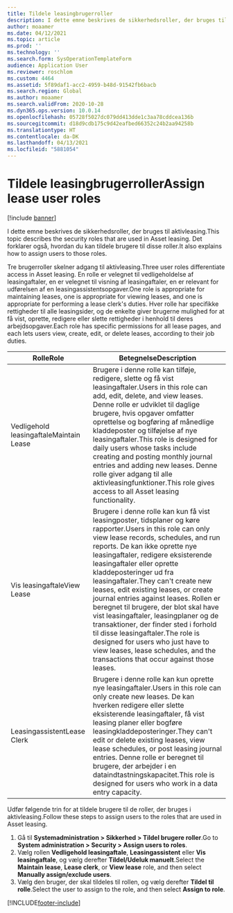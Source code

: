 ```yaml
---
title: Tildele leasingbrugerroller
description: I dette emne beskrives de sikkerhedsroller, der bruges til aktivleasing. Det forklarer også, hvordan du kan tildele brugere til disse roller.
author: moaamer
ms.date: 04/12/2021
ms.topic: article
ms.prod: ''
ms.technology: ''
ms.search.form: SysOperationTemplateForm
audience: Application User
ms.reviewer: roschlom
ms.custom: 4464
ms.assetid: 5f89daf1-acc2-4959-b48d-91542fb6bacb
ms.search.region: Global
ms.author: moaamer
ms.search.validFrom: 2020-10-28
ms.dyn365.ops.version: 10.0.14
ms.openlocfilehash: 05728f5027dc079dd413dde1c3aa78cddcea136b
ms.sourcegitcommit: d18d9cdb175c9d42eafbed66352c24b2aa94258b
ms.translationtype: HT
ms.contentlocale: da-DK
ms.lasthandoff: 04/13/2021
ms.locfileid: "5881054"
---
```

# <a name="assign-lease-user-roles"></a><span data-ttu-id="bc6f4-104">Tildele leasingbrugerroller</span><span class="sxs-lookup"><span data-stu-id="bc6f4-104">Assign lease user roles</span></span>

[!include [banner](../includes/banner.md)]

<span data-ttu-id="bc6f4-105">I dette emne beskrives de sikkerhedsroller, der bruges til aktivleasing.</span><span class="sxs-lookup"><span data-stu-id="bc6f4-105">This topic describes the security roles that are used in Asset leasing.</span></span> <span data-ttu-id="bc6f4-106">Det forklarer også, hvordan du kan tildele brugere til disse roller.</span><span class="sxs-lookup"><span data-stu-id="bc6f4-106">It also explains how to assign users to those roles.</span></span>

<span data-ttu-id="bc6f4-107">Tre brugerroller skelner adgang til aktivleasing.</span><span class="sxs-lookup"><span data-stu-id="bc6f4-107">Three user roles differentiate access in Asset leasing.</span></span> <span data-ttu-id="bc6f4-108">En rolle er velegnet til vedligeholdelse af leasingaftaler, en er velegnet til visning af leasingaftaler, en er relevant for udførelsen af en leasingassistentsopgaver.</span><span class="sxs-lookup"><span data-stu-id="bc6f4-108">One role is appropriate for maintaining leases, one is appropriate for viewing leases, and one is appropriate for performing a lease clerk's duties.</span></span> <span data-ttu-id="bc6f4-109">Hver rolle har specifikke rettigheder til alle leasingsider, og de enkelte giver brugerne mulighed for at få vist, oprette, redigere eller slette rettigheder i henhold til deres arbejdsopgaver.</span><span class="sxs-lookup"><span data-stu-id="bc6f4-109">Each role has specific permissions for all lease pages, and each lets users view, create, edit, or delete leases, according to their job duties.</span></span>

| <span data-ttu-id="bc6f4-110">Rolle</span><span class="sxs-lookup"><span data-stu-id="bc6f4-110">Role</span></span>           | <span data-ttu-id="bc6f4-111">Betegnelse</span><span class="sxs-lookup"><span data-stu-id="bc6f4-111">Description</span></span> |
|----------------|-------------|
| <span data-ttu-id="bc6f4-112">Vedligehold leasingaftale</span><span class="sxs-lookup"><span data-stu-id="bc6f4-112">Maintain Lease</span></span> | <span data-ttu-id="bc6f4-113">Brugere i denne rolle kan tilføje, redigere, slette og få vist leasingaftaler.</span><span class="sxs-lookup"><span data-stu-id="bc6f4-113">Users in this role can add, edit, delete, and view leases.</span></span> <span data-ttu-id="bc6f4-114">Denne rolle er udviklet til daglige brugere, hvis opgaver omfatter oprettelse og bogføring af månedlige kladdeposter og tilføjelse af nye leasingaftaler.</span><span class="sxs-lookup"><span data-stu-id="bc6f4-114">This role is designed for daily users whose tasks include creating and posting monthly journal entries and adding new leases.</span></span> <span data-ttu-id="bc6f4-115">Denne rolle giver adgang til alle aktivleasingfunktioner.</span><span class="sxs-lookup"><span data-stu-id="bc6f4-115">This role gives access to all Asset leasing functionality.</span></span> |
| <span data-ttu-id="bc6f4-116">Vis leasingaftale</span><span class="sxs-lookup"><span data-stu-id="bc6f4-116">View Lease</span></span>     | <span data-ttu-id="bc6f4-117">Brugere i denne rolle kan kun få vist leasingposter, tidsplaner og køre rapporter.</span><span class="sxs-lookup"><span data-stu-id="bc6f4-117">Users in this role can only view lease records, schedules, and run reports.</span></span> <span data-ttu-id="bc6f4-118">De kan ikke oprette nye leasingaftaler, redigere eksisterende leasingaftaler eller oprette kladdeposteringer ud fra leasingaftaler.</span><span class="sxs-lookup"><span data-stu-id="bc6f4-118">They can't create new leases, edit existing leases, or create journal entries against leases.</span></span> <span data-ttu-id="bc6f4-119">Rollen er beregnet til brugere, der blot skal have vist leasingaftaler, leasingplaner og de transaktioner, der finder sted i forhold til disse leasingaftaler.</span><span class="sxs-lookup"><span data-stu-id="bc6f4-119">The role is designed for users who just have to view leases, lease schedules, and the transactions that occur against those leases.</span></span> |
| <span data-ttu-id="bc6f4-120">Leasingassistent</span><span class="sxs-lookup"><span data-stu-id="bc6f4-120">Lease Clerk</span></span>    | <span data-ttu-id="bc6f4-121">Brugere i denne rolle kan kun oprette nye leasingaftaler.</span><span class="sxs-lookup"><span data-stu-id="bc6f4-121">Users in this role can only create new leases.</span></span> <span data-ttu-id="bc6f4-122">De kan hverken redigere eller slette eksisterende leasingaftaler, få vist leasing planer eller bogføre leasingkladdeposteringer.</span><span class="sxs-lookup"><span data-stu-id="bc6f4-122">They can't edit or delete existing leases, view lease schedules, or post leasing journal entries.</span></span> <span data-ttu-id="bc6f4-123">Denne rolle er beregnet til brugere, der arbejder i en dataindtastningskapacitet.</span><span class="sxs-lookup"><span data-stu-id="bc6f4-123">This role is designed for users who work in a data entry capacity.</span></span> |

<span data-ttu-id="bc6f4-124">Udfør følgende trin for at tildele brugere til de roller, der bruges i aktivleasing.</span><span class="sxs-lookup"><span data-stu-id="bc6f4-124">Follow these steps to assign users to the roles that are used in Asset leasing.</span></span>

1. <span data-ttu-id="bc6f4-125">Gå til **Systemadministration \> Sikkerhed \> Tildel brugere roller**.</span><span class="sxs-lookup"><span data-stu-id="bc6f4-125">Go to **System administration \> Security \> Assign users to roles**.</span></span>
2. <span data-ttu-id="bc6f4-126">Vælg rollen **Vedligehold leasingaftale**, **Leasingassistent** eller **Vis leasingaftale**, og vælg derefter **Tildel/Udeluk manuelt**.</span><span class="sxs-lookup"><span data-stu-id="bc6f4-126">Select the **Maintain lease**, **Lease clerk**, or **View lease** role, and then select **Manually assign/exclude users**.</span></span>
3. <span data-ttu-id="bc6f4-127">Vælg den bruger, der skal tildeles til rollen, og vælg derefter **Tildel til rolle**.</span><span class="sxs-lookup"><span data-stu-id="bc6f4-127">Select the user to assign to the role, and then select **Assign to role**.</span></span>


[!INCLUDE[footer-include](../../includes/footer-banner.md)]
